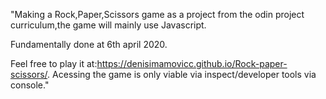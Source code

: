 "Making a Rock,Paper,Scissors game as a project from the odin project curriculum,the game will mainly use Javascript.

Fundamentally done at 6th april 2020.

Feel free to play it at:https://denisimamovicc.github.io/Rock-paper-scissors/. Acessing the game is only viable via inspect/developer tools via console."
